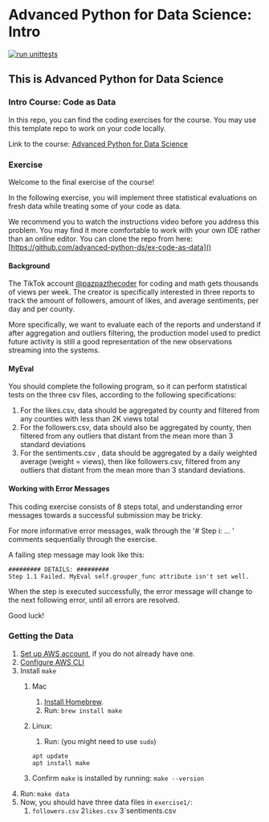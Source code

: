 # Advanced Python for Data Science: Intro



[![run unittests](https://github.com/advanced-python-ds/code-as-data/actions/workflows/run_unittests.yml/badge.svg)](https://github.com/advanced-python-ds/code-as-data/actions/workflows/run_unittests.yml)


## This is Advanced Python for Data Science
### Intro Course: Code as Data

In this repo, you can find the coding exercises for the course.
You may use this template repo to work on your code locally.

Link to the course: [Advanced Python for Data Science](https://www.udemy.com/course/4976196)
### Exercise

Welcome to the final exercise of the course!

In the following exercise, you will implement three statistical evaluations on fresh data while treating some of your
code as data.

We recommend you to watch the instructions video before you address this problem. You may find it more comfortable to
work with your own IDE rather than an online editor. You can clone the repo from
here:  [https://github.com/advanced-python-ds/ex-code-as-data]()

#### Background

The TikTok account [@pazpazthecoder](https://www.tiktok.com/@pazpazthecoder?lang=en) for coding and math gets thousands of views per week. The creator is specifically
interested in three reports to track the amount of followers, amount of likes, and average sentiments, per day and per
county.

More specifically, we want to evaluate each of the reports and understand if after aggregation and outliers filtering,
the production model used to predict future activity is still a good representation of the new observations streaming
into the systems.

#### MyEval

You should complete the following program, so it can perform statistical tests on the three csv files, according to the
following specifications:

1. For the likes.csv, data should be aggregated by county and filtered from any counties with less than 2K views total
2. For the followers.csv, data should also be aggregated by county, then filtered from any outliers that distant from
   the mean more than 3 standard deviations
3. For the sentiments.csv , data should be aggregated by a daily weighted average (weight = views), then like
   followers.csv, filtered from any outliers that distant from the mean more than 3 standard deviations.

#### Working with Error Messages

This coding exercise consists of 8 steps total, and understanding error messages towards a successful submission may be
tricky.

For more informative error messages, walk through the '# Step i: ... '  comments sequentially through the exercise.

A failing step message may look like this:

```
######### DETAILS: #########
Step 1.1 Failed. MyEval self.grouper_func attribute isn't set well.
```

When the step is executed successfully, the error message will change to the next following error, until all errors are
resolved.

Good luck!

### Getting the Data
1. [Set up AWS account](https://docs.aws.amazon.com/accounts/latest/reference/manage-acct-creating.html), if you do not already have one.
2. [Configure AWS CLI](https://docs.aws.amazon.com/cli/latest/userguide/cli-chap-getting-started.html)
3. Install `make`
   1. Mac
      1. [Install Homebrew](https://docs.brew.sh/Installation).
      2. Run: ```brew install make```

   2. Linux:
      1. Run: (you might need to use `sudo`)
      ```
      apt update
      apt install make
      ```
   3. Confirm `make` is installed by running: ```make --version```
4. Run: `make data`
5. Now, you should have three data files in `exercise1/`:
   1. `followers.csv`
   2`likes.csv`
   3`sentiments.csv
